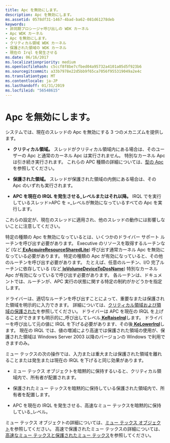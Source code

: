 ```yaml
---
title: Apc を無効にします。
description: Apc を無効にします。
ms.assetid: 0578df31-1467-4bad-ba62-081d61278deb
keywords:
- 非同期プロシージャ呼び出しの WDK カーネル
- Apc WDK カーネル
- Apc を無効にします。
- クリティカル領域 WDK カーネル
- 保護された領域の WDK カーネル
- 現在の Irql を発生させる
ms.date: 06/16/2017
ms.localizationpriority: medium
ms.openlocfilehash: c5ccf8f8be7cfbed04a95732a4101a05d5f923b6
ms.sourcegitcommit: a33b7978e22d5bb9f65ca7056f955319049a2e4c
ms.translationtype: MT
ms.contentlocale: ja-JP
ms.lasthandoff: 01/31/2019
ms.locfileid: "56548615"
---
```

# <a name="disabling-apcs"></a>Apc を無効にします。


システムでは、現在のスレッドの Apc を無効にする 3 つのメカニズムを提供します。

-   **クリティカル領域。** スレッドがクリティカル領域内にある場合は、そのユーザーの Apc と通常のカーネル Apc は実行されません。 特別なカーネル Apc は引き続き実行されます。 これらの APC 種類の詳細については、[型の Apc](types-of-apcs.md)を参照してください。

-   **保護された領域。** スレッドが保護された領域の内側にある場合は、その Apc のいずれも実行されます。

-   **APC を現在の IRQL を発生させる\_レベルまたはそれ以降。** IRQL でを実行しているスレッド&gt;APC を =\_レベルが無効になっているすべての Apc を実行します。

これらの設定が、現在のスレッドに適用され、他のスレッドの動作には影響しないことに注意してください。

特定の種類の Apc を無効になっているとは、いくつかのドライバー サポート ルーチンを呼び出す必要があります。 Executive のリソースを取得するルーチンなど (など[ **ExAcquireResourceSharedLite**](https://msdn.microsoft.com/library/windows/hardware/ff544363)) 呼び出す通常カーネル Apc を無効になっている必要があります。 特定の種類の Apc が有効になっていると、その他のルーチンを呼び出す必要があります。 たとえば、任意のルーチン、I/O 完了ルーチンに依存している (など[ **IoVolumeDeviceToDosName**](https://msdn.microsoft.com/library/windows/hardware/ff550422)) 特別なカーネル Apc が有効になっているで呼び出す必要があります。 各ルーチンは、ドキュメントでは、ルーチンが、APC 実行の状態に関する特定の制約がかどうかを指定します。

ドライバーは、適切なルーチンを呼び出すことによって、重要なまたは保護された領域を明示的に入力できます。 詳細については、[クリティカル領域および領域の保護された](critical-regions-and-guarded-regions.md)を参照してください。 ドライバーは APC を現在の IRQL を上げることができますも明示的に\_呼び出してレベル[ **KeRaiseIrql**](https://msdn.microsoft.com/library/windows/hardware/ff553079)します。 ドライバーを呼び出して元の値に IRQL を下げる必要があります、その後[ **KeLowerIrql**](https://msdn.microsoft.com/library/windows/hardware/ff552968)します。 現在の IRQL では、値の増減により高速では保護された領域の使用が、保護された領域は Windows Server 2003 以降のバージョンの Windows で利用できますのみ。

ミュー テックスの次の操作では、入力または重大または保護された領域を離れることまたは発生または現在の IRQL を下げると同じ効果があります。

-   ミュー テックス オブジェクトを暗黙的に保持するいると、クリティカル領域内で、所有者が配置されます。

-   保護されたミュー テックスを暗黙的に保持している保護された領域内で、所有者を配置します。

-   APC を現在の IRQL を発生させる、高速なミュー テックスを暗黙的に保持している\_レベル。

ミュー テックス オブジェクトの詳細については、[ミュー テックス オブジェクト](mutex-objects.md)を参照してください。 高速で保護されたミュー テックスの詳細については、[高速なミュー テックスと保護されたミュー テックス](fast-mutexes-and-guarded-mutexes.md)を参照してください。

 

 




